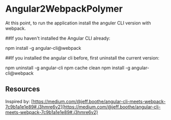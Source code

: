 # Angular2WebpackPolymer

At this point, to run the application install the anguler CLI version with webpack.

##If you haven't installed the Angular CLI already:

npm install -g angular-cli@webpack

##If you installed the angular cli before, first uninstall the current version:

npm uninstall -g angular-cli
npm cache clean
npm install -g angular-cli@webpack

## Resources
Inspired by: [https://medium.com/@jeff.boothe/angular-cli-meets-webpack-7c9b1a1e1e89#.j3hmre6v2](https://medium.com/@jeff.boothe/angular-cli-meets-webpack-7c9b1a1e1e89#.j3hmre6v2)


